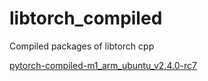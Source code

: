 # libtorch_compiled
Compiled packages of libtorch cpp  

[pytorch-compiled-m1_arm_ubuntu_v2.4.0-rc7](https://1drv.ms/u/s!AspbPfHg88EEgq4Hy9S0Tu1PoOK9rg?e=nvUAkN)
